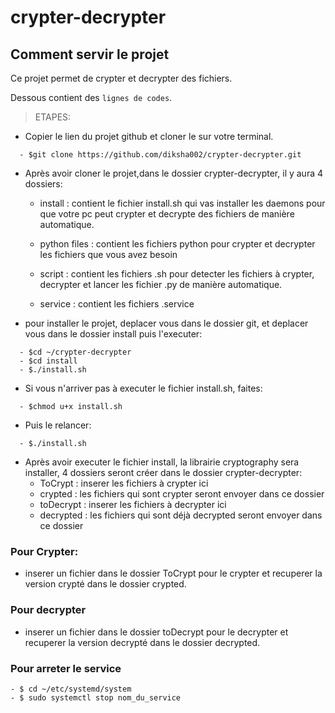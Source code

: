 # crypter-decrypter

## Comment servir le projet

Ce projet permet de crypter et decrypter des fichiers.

Dessous contient des `lignes de codes`.

> ETAPES:

- Copier le lien du projet github et cloner le sur votre terminal.
```
  - $git clone https://github.com/diksha002/crypter-decrypter.git
```
- Après avoir cloner le projet,dans le dossier crypter-decrypter, il y aura 4 dossiers:

  - install : contient le fichier install.sh qui vas installer les daemons pour que votre pc peut crypter et decrypte
   des fichiers de manière automatique.
   
  - python files : contient les fichiers python pour crypter et decrypter les fichiers que vous avez besoin
  
  - script : contient les fichiers .sh pour detecter les fichiers à crypter, decrypter et lancer les fichier .py de manière automatique.
  
  - service : contient les fichiers .service 
  
- pour installer le projet, deplacer vous dans le dossier git, et deplacer vous dans le dossier install puis l'executer:
```
  - $cd ~/crypter-decrypter
  - $cd install
  - $./install.sh
```
- Si vous n'arriver pas à executer le fichier install.sh, faites:
```
  - $chmod u+x install.sh
```
- Puis le relancer:
```
  - $./install.sh
```

- Après avoir executer le fichier install, la librairie cryptography sera installer, 4 dossiers seront créer dans le dossier crypter-decrypter:
  - ToCrypt : inserer les fichiers à crypter ici
  - crypted : les fichiers qui sont crypter seront envoyer dans ce dossier
  - toDecrypt : inserer les fichiers à decrypter ici
  - decrypted : les fichiers qui sont déjà decrypted seront envoyer dans ce dossier
  
### Pour Crypter:
- inserer un fichier dans le dossier ToCrypt pour le crypter et recuperer la version crypté dans le dossier crypted.

### Pour decrypter
- inserer un fichier dans le dossier toDecrypt pour le decrypter et recuperer la version decrypté dans le dossier decrypted.

### Pour arreter le service
```
- $ cd ~/etc/systemd/system
- $ sudo systemctl stop nom_du_service
```
  

  
